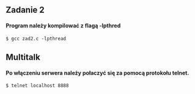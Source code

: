 ## Zadanie 2
#### Program należy kompilować z flagą -lpthred

```Shell
$ gcc zad2.c -lpthread
```

## Multitalk
#### Po włączeniu serwera należy połaczyć się za pomocą protokołu telnet.

```Shell
$ telnet localhost 8888
```
